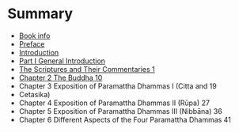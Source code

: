 # Summary

* [Book info](README.md)
* [Preface](preface.md)
* [Introduction](introduction.md)
* [Part I General Introduction](part_1.md)
* [The Scriptures and Their Commentaries 1](the_scriptures_and_their_commentaries_1.md)
* [Chapter 2 The Buddha 10](chapter_2_the_buddha_10.md)
* Chapter 3 Exposition of Paramattha Dhammas I (Citta and 19
* Cetasika)
* Chapter 4 Exposition of Paramattha Dhammas II (Rūpa) 27
* Chapter 5 Exposition of Paramattha Dhammas III (Nibbāna) 36
* Chapter 6 Different Aspects of the Four Paramattha Dhammas 41

